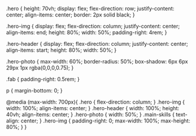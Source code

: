 .hero {
  height: 70vh;
  display: flex;
  flex-direction: row;
  justify-content: center;
  align-items: center;
  border: 2px solid black;
}

.hero-img {
  display: flex;
  flex-direction: column;
  justify-content: center;
  align-items: end;
  height: 80%;
  width: 50%;
  padding-right: 4rem;
}

.hero-header {
  display: flex;
  flex-direction: column;
  justify-content: center;
  align-items: start;
  height: 80%;
  width: 50%;
}

.hero-photo {
  max-width: 60%;
  border-radius: 50%;
  box-shadow: 6px 6px 29px 1px rgba(0,0,0,0.75);
}

.fab {
  padding-right: 0.5rem;
}

p {
  margin-bottom: 0;
}

@media (max-width: 700px){
  .hero {
    flex-direction: column;
  }
  .hero-img {
    width: 100%;
    align-items: center;
  }
  .hero-header {
    width: 100%;
    height: 40vh;
    align-items: center;
  }
  .hero-photo {
    width: 50%;
  }
  .main-skills {
    text-align: center;
  }
  .hero-img {
    padding-right: 0;
    max-width: 100%;
    max-height: 80%;
  }
}
